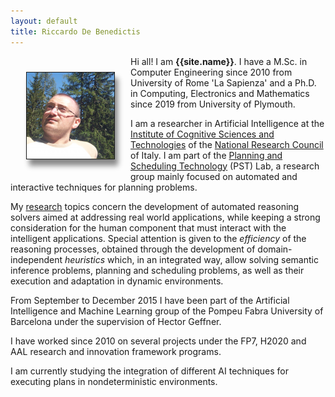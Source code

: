 ```yaml
---
layout: default
title: Riccardo De Benedictis
---
```


<img style="float: left; border: 1px solid; box-shadow: 5px 10px 8px #888888; margin: 25px;" src="figures/face.png">

Hi all! I am **{{site.name}}**. I have a M.Sc. in Computer Engineering since 2010 from University of Rome 'La Sapienza' and a Ph.D. in Computing, Electronics and Mathematics since 2019 from University of Plymouth.

I am a researcher in Artificial Intelligence at the [Institute of Cognitive Sciences and Technologies](https://istc.cnr.it/) of the [National Research Council](https://www.cnr.it/en) of Italy. I am part of the [Planning and Scheduling Technology](https://www.istc.cnr.it/it/group/pst) (PST) Lab, a research group mainly focused on automated and interactive techniques for planning problems.

My [research](/research/) topics concern the development of automated reasoning solvers aimed at addressing real world applications, while keeping a strong consideration for the human component that must interact with the intelligent applications. Special attention is given to the *efficiency* of the reasoning processes, obtained through the development of domain-independent *heuristics* which, in an integrated way, allow solving semantic inference problems, planning and scheduling problems, as well as their execution and adaptation in dynamic environments.

From September to December 2015 I have been part of the Artificial Intelligence and Machine Learning group of the Pompeu Fabra University of Barcelona under the supervision of Hector Geffner.

I have worked since 2010 on several projects under the FP7, H2020 and AAL research and innovation framework programs.

I am currently studying the integration of different AI techniques for executing plans in nondeterministic environments.